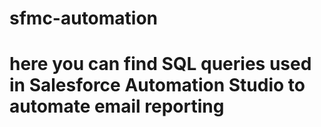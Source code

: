 # sfmc-automation
# here you can find SQL queries used in Salesforce Automation Studio to automate email reporting
